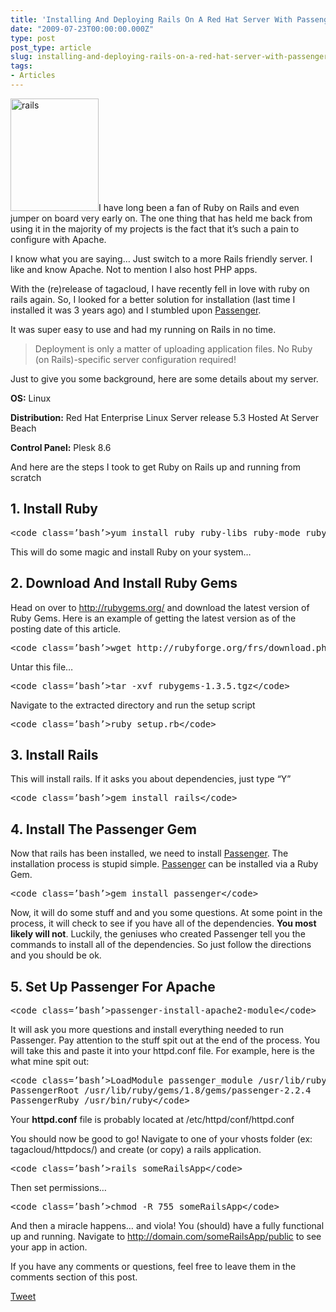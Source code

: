 ```yaml
---
title: 'Installing And Deploying Rails On A Red Hat Server With Passenger'
date: "2009-07-23T00:00:00.000Z"
type: post 
post_type: article
slug: installing-and-deploying-rails-on-a-red-hat-server-with-passenger
tags: 
- Articles
---
```

[<img class="alignleft size-medium wp-image-347" title="rails" src="http://brandontreb.com/wp-content/uploads/2009/07/rails1-391x500.png" alt="rails" width="141" height="180" />][1]I have long been a fan of Ruby on Rails and even jumper on board very early on. The one thing that has held me back from using it in the majority of my projects is the fact that it&#8217;s such a pain to configure with Apache.

I know what you are saying&#8230; Just switch to a more Rails friendly server. I like and know Apache. Not to mention I also host PHP apps.

With the (re)release of tagacloud, I have recently fell in love with ruby on rails again. So, I looked for a better solution for installation (last time I installed it was 3 years ago) and I stumbled upon [Passenger][2].

It was super easy to use and had my running on Rails in no time.

> Deployment is only a matter of uploading application files. No Ruby (on Rails)-specific server configuration required!

Just to give you some background, here are some details about my server.

**OS:** Linux

**Distribution:** Red Hat Enterprise Linux Server release 5.3 Hosted At Server Beach

**Control Panel:** Plesk 8.6

And here are the steps I took to get Ruby on Rails up and running from scratch

## 1. Install Ruby

<div>
  <pre>&lt;code class=’bash’>yum install ruby ruby-libs ruby-mode ruby-rdoc ruby-irb ruby-ri ruby-docs&lt;/code></pre>
</div>

This will do some magic and install Ruby on your system&#8230;

## 2. Download And Install Ruby Gems

Head on over to <http://rubygems.org/> and download the latest version of Ruby Gems. Here is an example of getting the latest version as of the posting date of this article.

<div>
  <pre>&lt;code class=’bash’>wget http://rubyforge.org/frs/download.php/60718/rubygems-1.3.5.tgz&lt;/code></pre>
</div>

Untar this file&#8230;

<div>
  <pre>&lt;code class=’bash’>tar -xvf rubygems-1.3.5.tgz&lt;/code></pre>
</div>

Navigate to the extracted directory and run the setup script

<div>
  <pre>&lt;code class=’bash’>ruby setup.rb&lt;/code></pre>
</div>

## 3. Install Rails

This will install rails. If it asks you about dependencies, just type &#8220;Y&#8221;

<div>
  <pre>&lt;code class=’bash’>gem install rails&lt;/code></pre>
</div>

## 4. Install The Passenger Gem

Now that rails has been installed, we need to install [Passenger][2]. The installation process is stupid simple. [Passenger][2] can be installed via a Ruby Gem.

<div>
  <pre>&lt;code class=’bash’>gem install passenger&lt;/code></pre>
</div>

Now, it will do some stuff and and you some questions. At some point in the process, it will check to see if you have all of the dependencies. **You most likely will not**. Luckily, the geniuses who created Passenger tell you the commands to install all of the dependencies. So just follow the directions and you should be ok.

## 5. Set Up Passenger For Apache

<div>
  <pre>&lt;code class=’bash’>passenger-install-apache2-module&lt;/code></pre>
</div>

It will ask you more questions and install everything needed to run Passenger. Pay attention to the stuff spit out at the end of the process. You will take this and paste it into your httpd.conf file. For example, here is the what mine spit out:

<div>
  <pre>&lt;code class=’bash’>LoadModule passenger_module /usr/lib/ruby/gems/1.8/gems/passenger-2.2.4/ext/apache2/mod_passenger.so
PassengerRoot /usr/lib/ruby/gems/1.8/gems/passenger-2.2.4
PassengerRuby /usr/bin/ruby&lt;/code></pre>
</div>

Your **httpd.conf** file is probably located at /etc/httpd/conf/httpd.conf

You should now be good to go! Navigate to one of your vhosts folder (ex: tagacloud/httpdocs/) and create (or copy) a rails application.

<div>
  <pre>&lt;code class=’bash’>rails someRailsApp&lt;/code></pre>
</div>

Then set permissions&#8230;

<div>
  <pre>&lt;code class=’bash’>chmod -R 755 someRailsApp&lt;/code></pre>
</div>

And then a miracle happens&#8230; and viola! You (should) have a fully functional up and running. Navigate to http://domain.com/someRailsApp/public to see your app in action.

If you have any comments or questions, feel free to leave them in the comments section of this post.

<div style="">
  <a href="http://twitter.com/share" class="twitter-share-button" data-count="horizontal" data-text="Installing And Deploying Rails On A Red Hat Server With Passenger" data-url="http://brandontreb.com/installing-and-deploying-rails-on-a-red-hat-server-with-passenger"  data-via="brandontreb" data-related="brandontreb:">Tweet</a>
</div>

 [1]: http://brandontreb.com/wp-content/uploads/2009/07/rails1.png
 [2]: http://www.modrails.com/